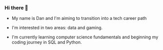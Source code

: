 ### Hi there 👋

- My name is Dan and I'm aiming to transition into a tech career path

- I'm interested in two areas: data and gaming.

- I'm currently learning computer science fundamentals and beginning my coding journey in SQL and Python.
